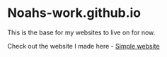 # Noahs-work.github.io

This is the base for my websites to live on for now.

Check out the website I made here - [Simple website](https://noahs-work.github.io/ppprints.html)
